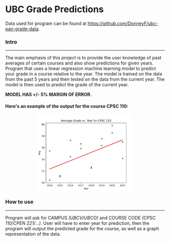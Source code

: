 # UBC Grade Predictions

Data used for program can be found at https://github.com/DonneyF/ubc-pair-grade-data.

### Intro

---

The main emphasis of this project is to provide the user knowledge of past averages of certain courses and also show predictions for given years. Program that uses a linear regression machine learning model to predict your grade in a course relative to the year. The model is trained on the data from the past 5 years and then tested on the data from the current year. The model is then used to predict the grade of the current year.

**MODEL HAS +/- 5% MARGIN OF ERROR.**

#### Here's an example of the output for the course CPSC 110:

<a href="url" ><img style="display: block; align: center;
           margin-left: auto;
           margin-right: auto;
           width: 60%;" src="example.jpg"></a>

### How to use

---

Program will ask for CAMPUS _(UBCV/UBCO)_ and COURSE CODE _(CPSC 110/CPEN 221/...)_. User will have to enter year for prediction, then the program will output the predicted grade for the course, as well as a graph representation of the data.

